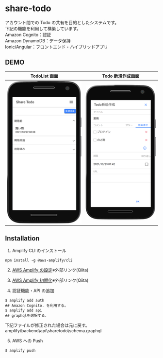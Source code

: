 # share-todo

アカウント間での Todo の共有を目的としたシステムです。<br>
下記の機能を利用して構築しています。<br>
Amazon Cognito：認証<br>
Amazon DynamoDB：データ保持<br>
Ionic/Angular：フロントエンド・ハイブリッドアプリ

## DEMO

| TodoList 画面                                                  | Todo 新規作成画面                                                    |
| -------------------------------------------------------------- | -------------------------------------------------------------------- |
| <img src="images/todoList.png" alt="TodoList画面" width="480"> | <img src="images/todoCreate.png" alt="Todo新規作成画面" width="480"> |

## Installation

1. Amplify CLI のインストール

```shell
npm install -g @aws-amplify/cli
```

2. [AWS Amplify の設定](https://qiita.com/reriiasu/items/0d3affe022a9f8c5c296#aws-amplify%E3%81%AE%E8%A8%AD%E5%AE%9A)※外部リンク(Qiita)

3. [AWS Amplify 初期化](https://qiita.com/reriiasu/items/0d3affe022a9f8c5c296#aws-amplify-%E5%88%9D%E6%9C%9F%E5%8C%96)※外部リンク(Qiita)

4. 認証機能・API の追加

```shell
$ amplify add auth
## Amazon Cognito. を利用する。
$ amplify add api
## graphqlを選択する。
```

下記ファイルが修正された場合は元に戻す。<br>
amplify\backend\api\sharetodo\schema.graphql

5. AWS への Push

```shell
$ amplify push
```
